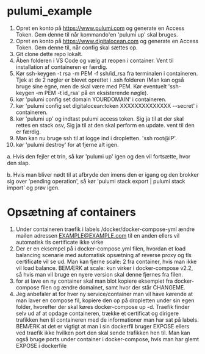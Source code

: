 # pulumi_example

1. Opret en konto på https://www.pulumi.com og generate en Access Token. Gem denne til når kommando'en 'pulumi up' skal bruges.
2. Opret en konto på https://www.digitalocean.com og generate en Access Token. Gem denne til, når config skal sættes op.
3. Git clone dette repo lokalt.
4. Åben folderen i VS Code og vælg at reopen i container. Vent til installation af containeren er færdig.
5. Kør ssh-keygen -t rsa -m PEM -f ssh/id_rsa fra terminalen i containeren. Tjek at de 2 nøgler er blevet oprettet i .ssh folderen (Man kan også bruge sine egne, men de skal være med PEM. Kør eventuelt 'ssh-keygen -m PEM -t id_rsa' på en eksisterende nøgle).
6. kør 'pulumi config set domain YOURDOMAIN' i containeren.
7. kør 'pulumi config set digitalocean:token XXXXXXXXXXXXXX --secret' i containeren.
8. kør 'pulumi up' og indtast pulumi access token. Sig ja til at der skal rettes en stack osv, Sig ja til at den skal perform en update. vent til den er færdig.
9. Man kan nu bruge ssh til at logge ind i dropletten. 'ssh root@IP'.
10. kør 'pulumi destroy' for at fjerne alt igen.

a. Hvis den fejler et trin, så kør 'pulumi up' igen og den vil fortsætte, hvor den slap.

b. Hvis man bliver nødt til at afbryde den imens den er igang og den brokker sig over 'pending operation', så kør 'pulumi stack export | pulumi stack import' og prøv igen.


# Opsætning af containers
1. Under containeren traefik i labels /docker/docker-compose-yml ændre mailen adressen EXAMPLE@EXAMPLE.com til en anden ellers vil automatisk tls certificate ikke virke
2. Der er en eksempel på i docker-compose.yml filen, hvordan et load balancing scenarie med automatisk opsætning af reverse proxy og tls certificate vil se ud.
Man kan fjerne scale: 2 fra container, hvis man ikke vil load balance.
BEMÆRK at scale: kun virker i docker-compose v2.2, så hvis man vil bruge en nyere version skal denne fjernes fra filen.
3. for at lave en ny container skal man blot kopiere eksemplet fra docker-compose filen og ændre domainet, samt hvor der står CHANGEME.
4. Jeg anbefaler at for hver ny service/container man vil have kørende at man laver en compose fil, kopiere den op på dropletten under sin egen folder, hvorefter der skal køres docker-compose up -d.
Traefik finder selv ud af at opdage containeren, trække et certificat og dirigere trafikken hen til containeren med de informationer man har sat på labels.
BEMÆRK at det er vigtigt at man i sin dockerfil bruger EXPOSE ellers ved traefik ikke hvilken port den skal sende trafikken hen til.
Man kan også bruge ports under container i docker-compose, hvis man har glemt EXPOSE i dockerfile
